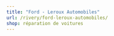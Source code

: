 ```yaml
---
title: "Ford - Leroux Automobiles"
url: /rivery/ford-leroux-automobiles/
shop: réparation de voitures
---
```

